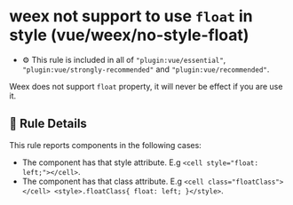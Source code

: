# weex not support to use `float` in style (vue/weex/no-style-float)

- :gear: This rule is included in all of `"plugin:vue/essential"`, `"plugin:vue/strongly-recommended"` and `"plugin:vue/recommended"`.

Weex does not support `float` property, it will never be effect if you are use it.

## :book: Rule Details

This rule reports components in the following cases:

- The component has that style attribute. E.g `<cell style="float: left;"></cell>`.
- The component has that class attribute. E.g `<cell class="floatClass"></cell> <style>.floatClass{ float: left; }</style>`.